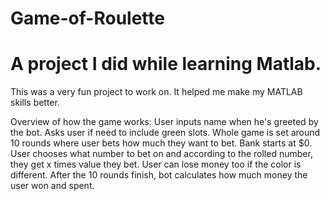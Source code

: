 # Game-of-Roulette
# A project I did while learning Matlab.

This was a very fun project to work on. It helped me make my MATLAB skills better.

Overview of how the game works:
User inputs name when he's greeted by the bot. Asks user if need to include green slots.
Whole game is set around 10 rounds where user bets how much they want to bet. Bank starts at $0.
User chooses what number to bet on and according to the rolled number, they get x times value they bet. 
User can lose money too if the color is different.
After the 10 rounds finish, bot calculates how much money the user won and spent. 
